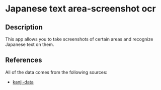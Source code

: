 # Japanese text area-screenshot ocr

## Description
This app allows you to take screenshots of certain areas and recognize Japanese text on them.

## References

All of the data comes from the following sources:

* [kanji-data](https://github.com/davidluzgouveia/kanji-data)

